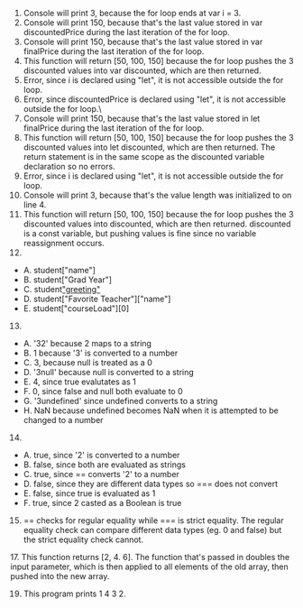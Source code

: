 1. Console will print 3, because the for loop ends at var i = 3.
2. Console will print 150, because that's the last value stored in var discountedPrice during the last iteration of the for loop.
3. Console will print 150, because that's the last value stored in var finalPrice during the last iteration of the for loop.
4. This function will return [50, 100, 150] because the for loop pushes the 3 discounted values into var discounted, which are then returned. 
5. Error, since i is declared using "let", it is not accessible outside the for loop.
6. Error, since discountedPrice is declared using "let", it is not accessible outside the for loop.\
7. Console will print 150, because that's the last value stored in let finalPrice during the last iteration of the for loop.
8. This function will return [50, 100, 150] because the for loop pushes the 3 discounted values into let discounted, which are then returned. The return statement is in the same scope as the discounted variable declaration so no errors.
9. Error, since i is declared using "let", it is not accessible outside the for loop.
10. Console will print 3, because that's the value length was initialized to on line 4.
11. This function will return [50, 100, 150] because the for loop pushes the 3 discounted values into discounted, which are then returned. discounted is a const variable, but pushing values is fine since no variable reassignment occurs. 
12. 	
- A. student["name"]
- B. student["Grad Year"]
- C. student["greeting"]()
- D. student["Favorite Teacher"]["name"]
- E. student["courseLoad"][0]

13. 	
- A. '32' because 2 maps to a string
- B. 1 because '3' is converted to a number
- C. 3, because null is treated as a 0
- D. '3null' because null is converted to a string
- E. 4, since true evalutates as 1
- F. 0, since false and null both evaluate to 0
- G. '3undefined' since undefined converts to a string
- H. NaN because undefined becomes NaN when it is attempted to be changed to a number

14.
- A. true, since '2' is converted to a number
- B. false, since both are evaluated as strings
- C. true, since == converts '2' to a number
- D. false, since they are different data types so === does not convert
- E. false, since true is evaluated as 1
- F. true, since 2 casted as a Boolean is true

15. == checks for regular equality while === is strict equality. The regular equality check can compare different data types (eg. 0 and false) but the strict equality check cannot. 
<div>
17. This function returns [2, 4. 6]. The function that's passed in doubles the input parameter, which is then applied to all elements of the old array, then pushed into the new array.

19. This program prints 1 4 3 2. 
</div>
